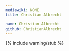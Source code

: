 ```yaml
---
mediawiki: NONE
title: Christian Albrecht

name: Christian Albrecht
github: ChristianAlbrecht
---
```


{% include warning/stub %}
